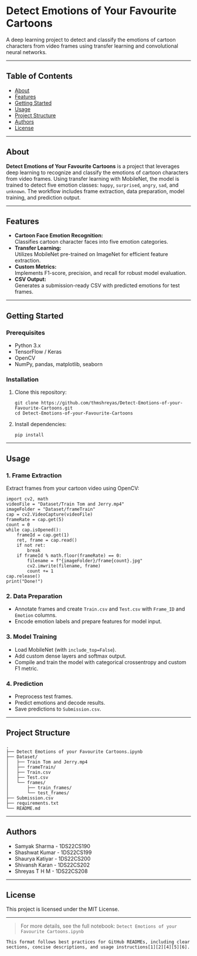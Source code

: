 
# Detect Emotions of Your Favourite Cartoons

A deep learning project to detect and classify the emotions of cartoon characters from video frames using transfer learning and convolutional neural networks.

---

## Table of Contents

- [About](#about)
- [Features](#features)
- [Getting Started](#getting-started)
- [Usage](#usage)
- [Project Structure](#project-structure)
- [Authors](#authors)
- [License](#license)

---

## About

**Detect Emotions of Your Favourite Cartoons** is a project that leverages deep learning to recognize and classify the emotions of cartoon characters from video frames. Using transfer learning with MobileNet, the model is trained to detect five emotion classes: `happy`, `surprised`, `angry`, `sad`, and `unknown`. The workflow includes frame extraction, data preparation, model training, and prediction output.

---

## Features

- **Cartoon Face Emotion Recognition:**  
  Classifies cartoon character faces into five emotion categories.
- **Transfer Learning:**  
  Utilizes MobileNet pre-trained on ImageNet for efficient feature extraction.
- **Custom Metrics:**  
  Implements F1-score, precision, and recall for robust model evaluation.
- **CSV Output:**  
  Generates a submission-ready CSV with predicted emotions for test frames.

---

## Getting Started

### Prerequisites

- Python 3.x
- TensorFlow / Keras
- OpenCV
- NumPy, pandas, matplotlib, seaborn

### Installation

1. Clone this repository:
   ```
   git clone https://github.com/thmshreyas/Detect-Emotions-of-your-Favourite-Cartoons.git
   cd Detect-Emotions-of-your-Favourite-Cartoons
   ```
2. Install dependencies:
   ```
   pip install 
   ```

---

## Usage

### 1. Frame Extraction

Extract frames from your cartoon video using OpenCV:
```
import cv2, math
videoFile = "Dataset/Train Tom and Jerry.mp4"
imageFolder = "Dataset/frameTrain"
cap = cv2.VideoCapture(videoFile)
frameRate = cap.get(5)
count = 0
while cap.isOpened():
    frameId = cap.get(1)
    ret, frame = cap.read()
    if not ret:
        break
    if frameId % math.floor(frameRate) == 0:
        filename = f"{imageFolder}/frame{count}.jpg"
        cv2.imwrite(filename, frame)
        count += 1
cap.release()
print("Done!")
```

### 2. Data Preparation

- Annotate frames and create `Train.csv` and `Test.csv` with `Frame_ID` and `Emotion` columns.
- Encode emotion labels and prepare features for model input.

### 3. Model Training

- Load MobileNet (with `include_top=False`).
- Add custom dense layers and softmax output.
- Compile and train the model with categorical crossentropy and custom F1 metric.

### 4. Prediction

- Preprocess test frames.
- Predict emotions and decode results.
- Save predictions to `Submission.csv`.

---

## Project Structure

```
.
├── Detect Emotions of your Favourite Cartoons.ipynb
├── Dataset/
│   ├── Train Tom and Jerry.mp4
│   ├── frameTrain/
│   ├── Train.csv
│   ├── Test.csv
│   └── frames/
│       ├── train_frames/
│       └── test_frames/
├── Submission.csv
├── requirements.txt
└── README.md
```

---

## Authors

- Samyak Sharma - 1DS22CS190
- Shashwat Kumar - 1DS22CS199
- Shaurya Katiyar - 1DS22CS200
- Shivansh Karan - 1DS22CS202
- Shreyas T H M - 1DS22CS208

---

## License

This project is licensed under the MIT License.

---

> For more details, see the full notebook: `Detect Emotions of your Favourite Cartoons.ipynb`

```
This format follows best practices for GitHub READMEs, including clear sections, concise descriptions, and usage instructions[1][2][4][5][6].
```

